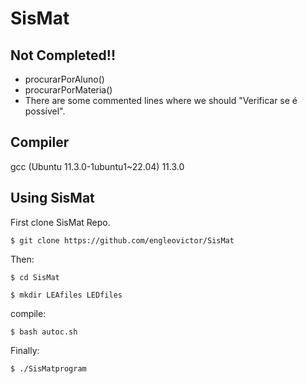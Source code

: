 # SisMat

## Not Completed!!
 - procurarPorAluno()
 - procurarPorMateria()
 - There are some commented lines where we should "Verificar se é possível".

## Compiler

gcc (Ubuntu 11.3.0-1ubuntu1~22.04) 11.3.0

## Using SisMat

First clone SisMat Repo.

    $ git clone https://github.com/engleovictor/SisMat

Then:

    $ cd SisMat

    $ mkdir LEAfiles LEDfiles

compile:

    $ bash autoc.sh
    
Finally:

    $ ./SisMatprogram